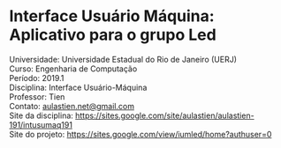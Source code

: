 # Interface Usuário Máquina: Aplicativo para o grupo Led

Universidade: Universidade Estadual do Rio de Janeiro (UERJ)  
Curso: Engenharia de Computação  
Período: 2019.1  
Disciplina: Interface Usuário-Máquina  
Professor: Tien  
Contato: aulastien.net@gmail.com  
Site da disciplina: https://sites.google.com/site/aulastien/aulastien-191/intusumaq191  
Site do projeto: https://sites.google.com/view/iumled/home?authuser=0

